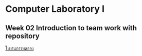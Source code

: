# Computer Laboratory I
## Week 02 Introduction to team work with repository
[ใบงานการทดลอง](Week-02.md)
